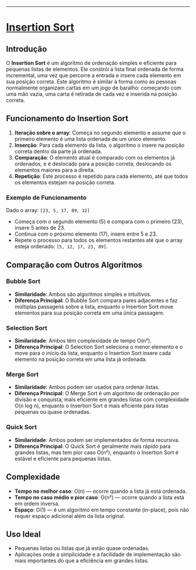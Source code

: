 ---

# <a href="https://en.wikipedia.org/wiki/Insertion_sort">Insertion Sort</a>

## Introdução

O **Insertion Sort** é um algoritmo de ordenação simples e eficiente para pequenas listas de elementos. Ele constrói a lista final ordenada de forma incremental, uma vez que percorre a entrada e insere cada elemento em sua posição correta. Este algoritmo é similar à forma como as pessoas normalmente organizam cartas em um jogo de baralho: começando com uma mão vazia, uma carta é retirada de cada vez e inserida na posição correta.

## Funcionamento do Insertion Sort

1. **Iteração sobre o array**: Começa no segundo elemento e assume que o primeiro elemento é uma lista ordenada de um único elemento.
2. **Inserção**: Para cada elemento da lista, o algoritmo o insere na posição correta dentro da parte já ordenada.
3. **Comparação**: O elemento atual é comparado com os elementos já ordenados, e é deslocado para a posição correta, deslocando os elementos maiores para a direita.
4. **Repetição**: Este processo é repetido para cada elemento, até que todos os elementos estejam na posição correta.

### Exemplo de Funcionamento

Dado o array: `[23, 5, 17, 89, 12]`

- Começa com o segundo elemento (5) e compara com o primeiro (23), insere 5 antes de 23.
- Continua com o próximo elemento (17), insere entre 5 e 23.
- Repete o processo para todos os elementos restantes até que o array esteja ordenado: `[5, 12, 17, 23, 89]`.

## Comparação com Outros Algoritmos

### Bubble Sort
- **Similaridade**: Ambos são algoritmos simples e intuitivos.
- **Diferença Principal**: O Bubble Sort compara pares adjacentes e faz múltiplas passagens sobre a lista, enquanto o Insertion Sort move elementos para sua posição correta em uma única passagem.

### Selection Sort
- **Similaridade**: Ambos têm complexidade de tempo O(n²).
- **Diferença Principal**: O Selection Sort seleciona o menor elemento e o move para o início da lista, enquanto o Insertion Sort insere cada elemento na posição correta em uma lista já ordenada.

### Merge Sort
- **Similaridade**: Ambos podem ser usados para ordenar listas.
- **Diferença Principal**: O Merge Sort é um algoritmo de ordenação por divisão e conquista, mais eficiente em grandes listas com complexidade O(n log n), enquanto o Insertion Sort é mais eficiente para listas pequenas ou quase ordenadas.

### Quick Sort
- **Similaridade**: Ambos podem ser implementados de forma recursiva.
- **Diferença Principal**: O Quick Sort é geralmente mais rápido para grandes listas, mas tem pior caso O(n²), enquanto o Insertion Sort é estável e eficiente para pequenas listas.

## Complexidade

- **Tempo no melhor caso**: O(n) — ocorre quando a lista já está ordenada.
- **Tempo no caso médio e pior caso**: O(n²) — ocorre quando a lista está em ordem inversa.
- **Espaço**: O(1) — é um algoritmo em tempo constante (in-place), pois não requer espaço adicional além da lista original.

## Uso Ideal

- Pequenas listas ou listas que já estão quase ordenadas.
- Aplicações onde a simplicidade e a facilidade de implementação são mais importantes do que a eficiência em grandes listas.


